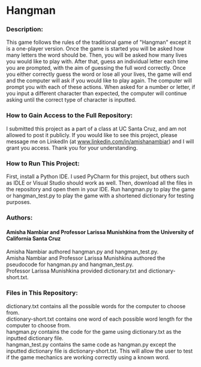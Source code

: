 # Hangman
### Description:<br />
This game follows the rules of the traditional game of "Hangman" except it is a one-player version. Once the game is started you will be asked how many letters the word should be. Then, you will be asked how many lives you would like to play with. After that, guess an individual letter each time you are prompted, with the aim of guessing the full word correctly. Once you either correctly guess the word or lose all your lives, the game will end and the computer will ask if you would like to play again. The computer will prompt you with each of these actions. When asked for a number or letter, if you input a different character than expected, the computer will continue asking until the correct type of character is inputted. 

### How to Gain Access to the Full Repository:<br />
I submitted this project as a part of a class at UC Santa Cruz, and am not allowed to post it publicly. If you would like to see this project, please message me on LinkedIn (at www.linkedin.com/in/amishanambiar) and I will grant you access. Thank you for your understanding.

### How to Run This Project:<br />
First, install a Python IDE. I used PyCharm for this project, but others such as IDLE or Visual Studio should work as well. Then, download all the files in the repository and open them in your IDE. Run hangman.py to play the game or hangman_test.py to play the game with a shortened dictionary for testing purposes.

### Authors:<br />
#### Amisha Nambiar and Professor Larissa Munishkina from the University of California Santa Cruz
Amisha Nambiar authored hangman.py and hangman_test.py.<br />
Amisha Nambiar and Professor Larissa Munishkina authored the pseudocode for hangman.py and hangman_test.py.<br />
Professor Larissa Munishkina provided dictionary.txt and dictionary-short.txt.<br />

### Files in This Repository:<br />
dictionary.txt contains all the possible words for the computer to choose from.<br />
dictionary-short.txt contains one word of each possible word length for the computer to choose from.<br />
hangman.py contains the code for the game using dictionary.txt as the inputted dictionary file.<br />
hangman_test.py contains the same code as hangman.py except the inputted dictionary file is dictionary-short.txt. This will allow the user to test if the game mechanics are working correctly using a known word.
